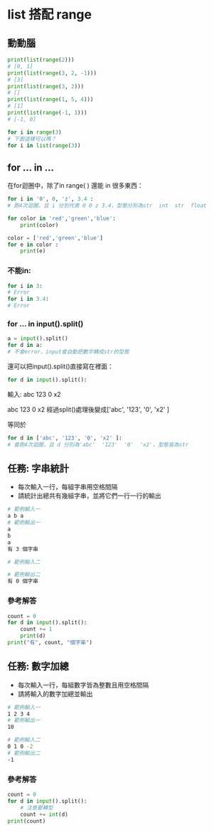 # list 搭配 range

## **動動腦**

```python
print(list(range(2)))
# [0, 1]
print(list(range(3, 2, -1)))
# [3]
print(list(range(3, 2)))
# []
print(list(range(1, 5, 4)))
# [1]
print(list(range(-1, 1)))
# [-1, 0]
```

```python
for i in range(3)
# 下面這樣可以嗎？
for i in list(range(3))
```

## **for ... in …**

在for迴圈中，除了in range( ) 還能 in 很多東西：

```python
for i in '0', 0, 'z', 3.4 :
# 跑4次迴圈，且 i 分別代表 0 0 z 3.4，型態分別為str  int  str  float
```

```python
for color in 'red','green','blue':
    print(color)
```

```python
color = ['red','green','blue']
for e in color :
    print(e)
```

### 不能in:

```python
for i in 3:
# Error
for i in 3.4:
# Error

```

### **for ... in input().split()**

```python
a = input().split()
for d in a:
# 不會error，input會自動把數字轉成str的型態
```

還可以把input().split()直接寫在裡面：

```python
for d in input().split():
```

輸入: abc 123 0 x2

abc 123 0 x2 經過split()處理後變成\['abc', '123', '0', 'x2' ]

等同於

```python
for d in ['abc', '123', '0', 'x2' ]:
# 會跑4次迴圈，且 d 分別為'abc'  '123'  '0'  'x2'，型態皆為str
```

## **任務: 字串統計**

* 每次輸入一行，每組字串用空格間隔
* 請統計出總共有幾組字串，並將它們一行一行的輸出

```bash
# 範例輸入一
a b a
# 範例輸出一
a
b
a
有 3 個字串

# 範例輸入二

# 範例輸出二
有 0 個字串
```

### **參考解答**

```python
count = 0
for d in input().split():
    count += 1
    print(d)
print("有", count, "個字串")
```

## **任務: 數字加總**

* 每次輸入一行，每組數字皆為整數且用空格間隔
* 請將輸入的數字加總並輸出

```bash
# 範例輸入一
1 2 3 4
# 範例輸出一
10

# 範例輸入二
0 1 0 -2
# 範例輸出二
-1
```

### **參考解答**

```python
count = 0
for d in input().split():
    # 注意要轉型 
    count += int(d)
print(count)
```
